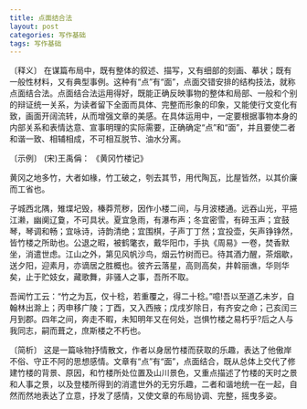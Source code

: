 ```yaml
---
title: 点面结合法
layout: post
categories: 写作基础
tags: 写作基础
---
```


〔释义〕 在谋篇布局中，既有整体的叙述、描写，又有细部的刻画、摹状；既有一般性材料，又有典型事例。这种有“点”有“面”，点面交错安排的结构技法，就称点面结合法。点面结合法运用得好，既能正确反映事物的整体和局部、一般和个别的辩证统一关系，为读者留下全面而具体、完整而形象的印象，又能使行文变化有致，画面开阔流转，从而增强文章的美感。在具体运用中，一定要根据事物本身的内部关系和表情达意、宣事明理的实际需要，正确确定“点”和“面”，并且要使二者和谐一致、相辅相成，不可相互脱节、油水分离。

〔示例〕 (宋)王禹偁： 《黄冈竹楼记》

黄冈之地多竹，大者如椽，竹工破之，刳去其节，用代陶瓦，比屋皆然，以其价廉而工省也。

子城西北隅，雉堞圮毁，榛莽荒秽，因作小楼二间，与月波楼通。远吞山光，平挹江濑，幽阒辽敻，不可具状。夏宜急雨，有瀑布声；冬宜密雪，有碎玉声；宜鼓琴，琴调和畅；宜咏诗，诗韵清绝；宜围棋，子声丁丁然；宜投壶，矢声铮铮然，皆竹楼之所助也。公退之暇，被鹤氅衣，戴华阳巾，手执《周易》一卷，焚香默坐，消遣世虑。江山之外，第见风帆沙鸟，烟云竹树而已。待其酒力醒，茶烟歇，送夕阳，迎素月，亦谪居之胜概也。彼齐云落星，高则高矣，井斡丽谯，华则华矣，止于贮妓女，藏歌舞，非骚人之事，吾所不取。

吾闻竹工云：“竹之为瓦，仅十稔，若重覆之，得二十稔。”噫!吾以至道乙未岁，自翰林出滁上；丙申移广陵；丁酉，又入西掖；戊戌岁除日，有齐安之命；己亥闰三月到郡。四年之间，奔走不暇，未知明年又在何处，岂惧竹楼之易朽乎?后之人与我同志，嗣而葺之，庶斯楼之不朽也。

〔简析〕 这是一篇咏物抒情散文，作者以身居竹楼而获取的乐趣，表达了他傲岸不俗、守正不阿的思想感情。文章有“点”有“面”，点面结合，既从总体上交代了修建竹楼的背景、原因，和竹楼所处位置及山川景色，又重点描述了竹楼的天时之景和人事之景，以及登楼所得到的消遣世外的无穷乐趣，二者和谐地统一在一起，自然而然地表达了立意，抒发了感情，又使文章的布局协调、完整，摇曳多姿。 